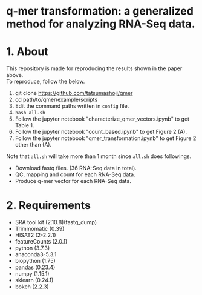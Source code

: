 # q-mer transformation: a generalized method for analyzing RNA-Seq data.

# 1. About

This repository is made for reproducing the results shown in the paper above.<br>
To reproduce, follow the below.

1. git clone https://github.com/tatsumashoji/qmer
2. cd path/to/qmer/example/scripts
3. Edit the command paths written in ``config`` file.
4. ``bash all.sh``
5. Follow the jupyter notebook "characterize_qmer_vectors.ipynb" to get Table 1.
6. Follow the jupyter notebook "count_based.ipynb" to get Figure 2 (A).
7. Follow the jupyter notebook "qmer_transformation.ipynb" to get Figure 2 other than (A).

Note that ``all.sh`` will take more than 1 month since ``all.sh`` does followings.

- Download fastq files. (36 RNA-Seq data in total).
- QC, mapping and count for each RNA-Seq data.
- Produce q-mer vector for each RNA-Seq data.

# 2. Requirements

- SRA tool kit (2.10.8)(fastq_dump)
- Trimmomatic (0.39)
- HISAT2 (2-2.2.1)
- featureCounts (2.0.1)
- python (3.7.3)
 - anaconda3-5.3.1
 - biopython (1.75)
 - pandas (0.23.4)
 - numpy (1.15.1)
 - sklearn (0.24.1)
 - bokeh (2.2.3)


